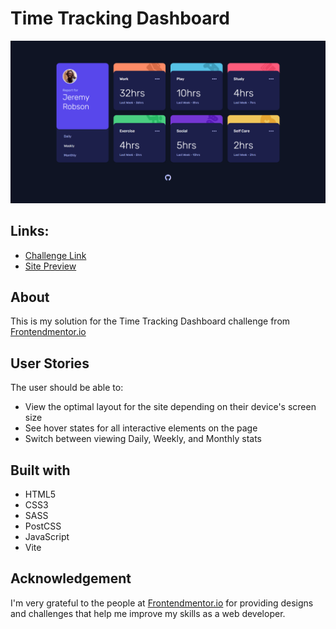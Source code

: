 # Time Tracking Dashboard
![](./public/images/solution-screenshot.png)

## Links:
- [Challenge Link](https://www.frontendmentor.io/challenges/time-tracking-dashboard-UIQ7167Jw)
- [Site Preview](https://robinjmm-time-dashboard.vercel.app/)


## About
This is my solution for the Time Tracking Dashboard challenge from [Frontendmentor.io](https://frontendmentor.io)

## User Stories
The user should be able to:
- View the optimal layout for the site depending on their device's screen size
- See hover states for all interactive elements on the page
- Switch between viewing Daily, Weekly, and Monthly stats

## Built with
- HTML5
- CSS3
- SASS
- PostCSS
- JavaScript
- Vite

## Acknowledgement
I'm very grateful to the people at [Frontendmentor.io](https://frontendmentor.io) for providing designs and challenges that help me improve my skills as a web developer.
